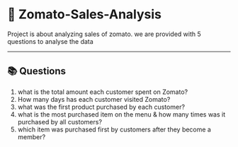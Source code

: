 #  :spaghetti: Zomato-Sales-Analysis

Project is about analyzing sales of zomato. we are provided with 5 questions to analyse the data

***

## 📚 Questions

1. what is the total amount each customer spent on Zomato?
2. How many days has each customer visited Zomato? 
3. what was the first product purchased by each customer? 
4. what is the most purchased item on the menu & how many times was it purchased by all customers? 
5. which item was purchased first by customers after they become a member? 
